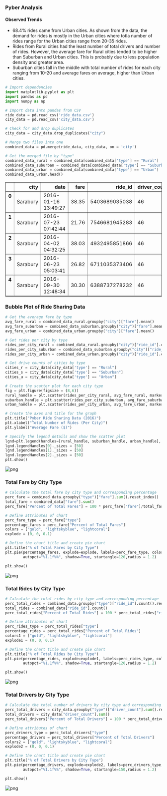 
### Pyber Analysis
  #### Observed Trends
   - 68.4% rides came from Urban cities.  As shown from the data, the demand for rides is mostly in the Urban cities where totla number of rides range for the Urban cities range from 20-35 rides.  
   - Rides from Rural cities had the least number of total drivers and number of rides.  However, the average fare for Rural cities tended to be higher than Suburban and Urban cities.  This is probably due to less population density and greater area.
   - Suburban cities fall in the middle with total number of rides for each city ranging from 10-20 and average fares on average, higher than Urban cities.  


```python
# Import dependencies
import matplotlib.pyplot as plt
import pandas as pd
import numpy as np
```


```python
# Import data into pandas from CSV
ride_data = pd.read_csv('ride_data.csv')
city_data = pd.read_csv('city_data.csv')

# Check for and drop duplicates
city_data = city_data.drop_duplicates("city")

# Merge two files into one
combined_data = pd.merge(ride_data, city_data, on = 'city')

# Get the merged file by "type"
combined_data_rural = combined_data[combined_data['type'] == "Rural"]
combined_data_suburban = combined_data[combined_data['type'] == "Suburban"]
combined_data_urban = combined_data[combined_data['type'] == "Urban"]
combined_data_urban.head()
```




<div>
<style>
    .dataframe thead tr:only-child th {
        text-align: right;
    }

    .dataframe thead th {
        text-align: left;
    }

    .dataframe tbody tr th {
        vertical-align: top;
    }
</style>
<table border="1" class="dataframe">
  <thead>
    <tr style="text-align: right;">
      <th></th>
      <th>city</th>
      <th>date</th>
      <th>fare</th>
      <th>ride_id</th>
      <th>driver_count</th>
      <th>type</th>
    </tr>
  </thead>
  <tbody>
    <tr>
      <th>0</th>
      <td>Sarabury</td>
      <td>2016-01-16 13:49:27</td>
      <td>38.35</td>
      <td>5403689035038</td>
      <td>46</td>
      <td>Urban</td>
    </tr>
    <tr>
      <th>1</th>
      <td>Sarabury</td>
      <td>2016-07-23 07:42:44</td>
      <td>21.76</td>
      <td>7546681945283</td>
      <td>46</td>
      <td>Urban</td>
    </tr>
    <tr>
      <th>2</th>
      <td>Sarabury</td>
      <td>2016-04-02 04:32:25</td>
      <td>38.03</td>
      <td>4932495851866</td>
      <td>46</td>
      <td>Urban</td>
    </tr>
    <tr>
      <th>3</th>
      <td>Sarabury</td>
      <td>2016-06-23 05:03:41</td>
      <td>26.82</td>
      <td>6711035373406</td>
      <td>46</td>
      <td>Urban</td>
    </tr>
    <tr>
      <th>4</th>
      <td>Sarabury</td>
      <td>2016-09-30 12:48:34</td>
      <td>30.30</td>
      <td>6388737278232</td>
      <td>46</td>
      <td>Urban</td>
    </tr>
  </tbody>
</table>
</div>



### Bubble Plot of Ride Sharing Data


```python
# Get the average fare by type
avg_fare_rural = combined_data_rural.groupby("city")["fare"].mean()
avg_fare_suburban = combined_data_suburban.groupby("city")["fare"].mean()
avg_fare_urban = combined_data_urban.groupby("city")["fare"].mean()

# Get rides per city by type
rides_per_city_rural = combined_data_rural.groupby("city")["ride_id"].count()
rides_per_city_suburban = combined_data_suburban.groupby("city")["ride_id"].count()
rides_per_city_urban = combined_data_urban.groupby("city")["ride_id"].count()

# Get drive counts of cities by type
cities_r = city_data[city_data['type'] == "Rural"]
cities_s = city_data[city_data['type'] == "Suburban"]
cities_u = city_data[city_data['type'] == "Urban"]
```


```python
# Create the scatter plot for each city type
fig = plt.figure(figsize = (8,6))
rural_handle = plt.scatter(rides_per_city_rural, avg_fare_rural, marker ='o', s = cities_r["driver_count"]*10,  c= "gold", alpha=0.6, edgecolors="black", linewidth=1.4, label="Rural")
suburban_handle = plt.scatter(rides_per_city_suburban, avg_fare_suburban, marker ='o', s = cities_s["driver_count"]*10,  c= "lightskyblue", alpha=0.6, edgecolors="black", linewidth=1.4, label="Suburban")
urban_handle = plt.scatter(rides_per_city_urban, avg_fare_urban, marker ='o', s = cities_u["driver_count"]*10,  c= "lightcoral", alpha=0.6, edgecolors="black", linewidth=1.4, label="Urban")

# Create the axes and title for the graph
plt.title("Pyber Ride Sharing Data (2016)")
plt.xlabel("Total Number of Rides (Per City)")
plt.ylabel("Average Fare ($)")

# Specify the legend details and show the scatter plot
lgnd=plt.legend(handles=[rural_handle, suburban_handle, urban_handle],  loc= "upper right")
lgnd.legendHandles[0]._sizes = [50]
lgnd.legendHandles[1]._sizes = [50]
lgnd.legendHandles[2]._sizes = [50]
plt.show()
```


![png](output_5_0.png)


### Total Fare by City Type


```python
# Calculate the total fare by city type and corresponding percentage
perc_fare = combined_data.groupby("type")["fare"].sum().reset_index()
total_fare = combined_data["fare"].sum()
perc_fare["Percent of Total Fares"] = 100 * perc_fare["fare"]/total_fare

# Define attributes of chart
perc_fare_type = perc_fare["type"]
percentage_fares = perc_fare["Percent of Total Fares"]
colors = ["gold", "lightskyblue", "lightcoral"]
explode = (0, 0, 0.1)

# Define the chart title and create pie chart
plt.title("% of Total Fares by City Type")
plt.pie(percentage_fares, explode=explode, labels=perc_fare_type, colors=colors,
        autopct="%1.1f%%", shadow=True, startangle=120,radius = 1.2)

plt.show()
```


![png](output_7_0.png)


### Total Rides by City Type


```python
# Calculate the total rides by city type and corresponding percentage
perc_total_rides = combined_data.groupby("type")["ride_id"].count().reset_index()
total_rides = combined_data["ride_id"].count()
perc_total_rides["Percent of Total Rides"] = 100 * perc_total_rides["ride_id"]/total_rides

# Define attributes of chart
perc_rides_type = perc_total_rides["type"]
percentage_rides = perc_total_rides["Percent of Total Rides"]
colors1 = ["gold", "lightskyblue", "lightcoral"]
explode1 = (0, 0, 0.1)

# Define the chart title and create pie chart
plt.title("% of Total Rides by City Type")
plt.pie(percentage_rides, explode=explode1, labels=perc_rides_type, colors=colors1,
        autopct="%1.1f%%", shadow=True, startangle=120,radius = 1.2)

plt.show()
```


![png](output_9_0.png)


### Total Drivers by City Type


```python
# Calculate the total number of drivers by city type and corresponding percentage
perc_total_drivers = city_data.groupby("type")["driver_count"].sum().reset_index()
total_drivers = city_data["driver_count"].sum()
perc_total_drivers["Percent of Total Drivers"] = 100 * perc_total_drivers["driver_count"]/total_drivers

# Define attributes of chart
perc_drivers_type = perc_total_drivers["type"]
percentage_drivers = perc_total_drivers["Percent of Total Drivers"]
colors2 = ["gold", "lightskyblue", "lightcoral"]
explode2 = (0, 0, 0.1)

# Define the chart title and create pie chart
plt.title("% of Total Drivers by City Type")
plt.pie(percentage_drivers, explode=explode2, labels=perc_drivers_type, colors=colors2,
        autopct="%1.1f%%", shadow=True, startangle=150,radius = 1.2)

plt.show()
```


![png](output_11_0.png)

